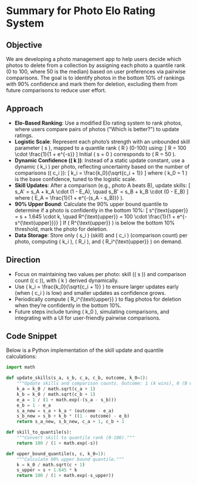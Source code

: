 # Summary for Photo Elo Rating System

## Objective
We are developing a photo management app to help users decide which photos to delete from a collection by assigning each photo a quantile rank (0 to 100, where 50 is the median) based on user preferences via pairwise comparisons. The goal is to identify photos in the bottom 10% of rankings with 90% confidence and mark them for deletion, excluding them from future comparisons to reduce user effort.

## Approach
- **Elo-Based Ranking**: Use a modified Elo rating system to rank photos, where users compare pairs of photos ("Which is better?") to update ratings.
- **Logistic Scale**: Represent each photo’s strength with an unbounded skill parameter \( s \), mapped to a quantile rank \( R \) (0-100) using:
  \[
  R = 100 \cdot \frac{1}{1 + e^{-s}}
  \]
  Initial \( s = 0 \) corresponds to \( R = 50 \).
- **Dynamic Confidence (\( k \))**: Instead of a static update constant, use a dynamic \( k_i \) per photo, reflecting uncertainty based on the number of comparisons (\( c_i \)):
  \[
  k_i = \frac{k_0}{\sqrt{c_i + 1}}
  \]
  where \( k_0 = 1 \) is the base confidence, tuned to the logistic scale.
- **Skill Updates**: After a comparison (e.g., photo A beats B), update skills:
  \[
  s_A' = s_A + k_A \cdot (1 - E_A), \quad s_B' = s_B + k_B \cdot (0 - E_B)
  \]
  where \( E_A = \frac{1}{1 + e^{-(s_A - s_B)}} \).
- **90% Upper Bound**: Calculate the 90% upper bound quantile to determine if a photo is confidently in the bottom 10%:
  \[
  s^{\text{upper}} = s + 1.645 \cdot k, \quad R^{\text{upper}} = 100 \cdot \frac{1}{1 + e^{-s^{\text{upper}}}}
  \]
  If \( R^{\text{upper}} \) is below the bottom 10% threshold, mark the photo for deletion.
- **Data Storage**: Store only \( s_i \) (skill) and \( c_i \) (comparison count) per photo, computing \( k_i \), \( R_i \), and \( R_i^{\text{upper}} \) on demand.

## Direction
- Focus on maintaining two values per photo: skill (\( s \)) and comparison count (\( c \)), with \( k \) derived dynamically.
- Use \( k_i = \frac{k_0}{\sqrt{c_i + 1}} \) to ensure larger updates early (when \( c_i \) is low) and smaller updates as confidence grows.
- Periodically compute \( R_i^{\text{upper}} \) to flag photos for deletion when they’re confidently in the bottom 10%.
- Future steps include tuning \( k_0 \), simulating comparisons, and integrating with a UI for user-friendly pairwise comparisons.

## Code Snippet
Below is a Python implementation of the skill update and quantile calculations:

```python
import math

def update_skills(s_a, s_b, c_a, c_b, outcome, k_0=1):
    """Update skills and comparison counts. Outcome: 1 (A wins), 0 (B wins)."""
    k_a = k_0 / math.sqrt(c_a + 1)
    k_b = k_0 / math.sqrt(c_b + 1)
    e_a = 1 / (1 + math.exp(-(s_a - s_b)))
    e_b = 1 - e_a
    s_a_new = s_a + k_a * (outcome - e_a)
    s_b_new = s_b + k_b * ((1 - outcome) - e_b)
    return s_a_new, s_b_new, c_a + 1, c_b + 1

def skill_to_quantile(s):
    """Convert skill to quantile rank (0-100)."""
    return 100 / (1 + math.exp(-s))

def upper_bound_quantile(s, c, k_0=1):
    """Calculate 90% upper bound quantile."""
    k = k_0 / math.sqrt(c + 1)
    s_upper = s + 1.645 * k
    return 100 / (1 + math.exp(-s_upper))
```